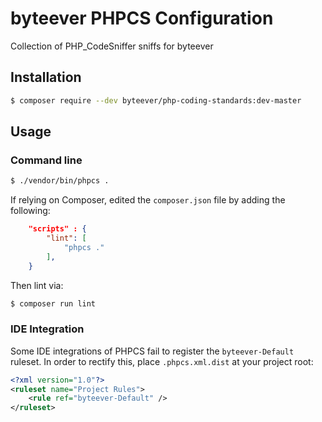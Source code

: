 # byteever PHPCS Configuration
Collection of PHP_CodeSniffer sniffs for byteever

## Installation

```bash
$ composer require --dev byteever/php-coding-standards:dev-master
```

## Usage

### Command line

```bash
$ ./vendor/bin/phpcs .
```

If relying on Composer, edited the `composer.json` file by adding the following:

```json
	"scripts" : {
		"lint": [
			"phpcs ."
		],
	}
```

Then lint via:

```bash
$ composer run lint
```

### IDE Integration

Some IDE integrations of PHPCS fail to register the `byteever-Default` ruleset. In order to rectify this, place `.phpcs.xml.dist` at your project root:

```xml
<?xml version="1.0"?>
<ruleset name="Project Rules">
	<rule ref="byteever-Default" />
</ruleset>
```

